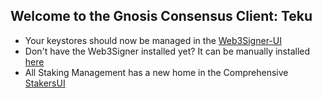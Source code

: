 ## Welcome to the Gnosis Consensus Client: Teku

- Your keystores should now be managed in the [Web3Signer-UI](http://ui.web3signer-gnosis.dappnode?signer_url=http://web3signer.web3signer-gnosis.dappnode:9000)
- Don't have the Web3Signer installed yet? It can be manually installed [here](http://my.dappnode/#/installer/web3signer-gnosis.dnp.dappnode.eth)
- All Staking Management has a new home in the Comprehensive [StakersUI](http://my.dappnode/#/stakers/gnosis)
